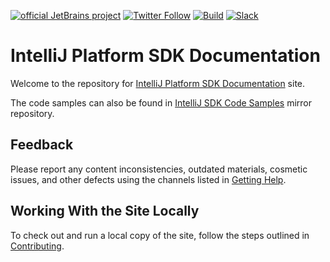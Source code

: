 [![official JetBrains project](https://jb.gg/badges/official.svg)][jb:confluence-on-gh]
[![Twitter Follow](https://img.shields.io/twitter/follow/JBPlatform?style=flat)][jb:twitter]
[![Build](https://github.com/JetBrains/intellij-sdk-docs/workflows/Build/badge.svg)][gh:build]
[![Slack](https://img.shields.io/badge/Slack-%23intellij--platform-blue)][jb:slack]

# IntelliJ Platform SDK Documentation

Welcome to the repository for [IntelliJ Platform SDK Documentation](https://www.jetbrains.org/intellij/sdk/docs/) site.

The code samples can also be found in [IntelliJ SDK Code Samples](https://github.com/JetBrains/intellij-sdk-code-samples) mirror repository. 

## Feedback
Please report any content inconsistencies, outdated materials, cosmetic issues, and other defects using the channels listed in [Getting Help](https://www.jetbrains.org/intellij/sdk/docs/intro/getting_help.html).

## Working With the Site Locally
To check out and run a local copy of the site, follow the steps outlined in [Contributing](https://www.jetbrains.org/intellij/sdk/docs/CONTRIBUTING.html).

[gh:build]: https://github.com/JetBrains/intellij-sdk-docs/actions?query=workflow%3ABuild

[jb:confluence-on-gh]: https://confluence.jetbrains.com/display/ALL/JetBrains+on+GitHub
[jb:slack]: https://plugins.jetbrains.com/slack
[jb:twitter]: https://twitter.com/JBPlatform
